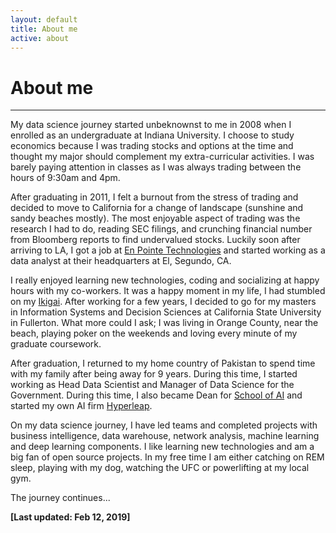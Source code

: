 ```yaml
---
layout: default
title: About me
active: about
---
```


<p><h1>About me</h1></p>

___

My data science journey started unbeknownst to me in 2008 when I enrolled as an undergraduate at Indiana University. I choose to study economics because I was trading stocks and options at the time and thought my major should complement my extra-curricular activities. I was barely paying attention in classes as I was always trading between the hours of 9:30am and 4pm.

After graduating in 2011, I felt a burnout from the stress of trading and decided to move to California for a change of landscape (sunshine and sandy beaches mostly). The most enjoyable aspect of trading was the research I had to do, reading SEC filings, and crunching financial number from Bloomberg reports to find undervalued stocks. Luckily soon after arriving to LA, I got a job at [En Pointe Technologies](https://en.wikipedia.org/wiki/En_Pointe_Technologies) and started working as a data analyst at their headquarters at El, Segundo, CA.

I really enjoyed learning new technologies, coding and socializing at happy hours with my co-workers. It was a happy moment in my life, I had stumbled on my [Ikigai](https://upload.wikimedia.org/wikipedia/commons/1/18/Ikigai-EN.svg). After working for a few years, I decided to go for my masters in Information Systems and Decision Sciences at California State University in Fullerton. What more could I ask; I was living in Orange County, near the beach, playing poker on the weekends and loving every minute of my graduate coursework.

After graduation, I returned to my home country of Pakistan to spend time with my family after being away for 9 years. During this time, I started working as Head Data Scientist and Manager of Data Science for the Government. During this time, I also became Dean for [School of AI](lahorekid.github.io/assets/pdfs/SchoolofAI.pdf) and started my own AI firm [Hyperleap](http://hyperleap.ai).

On my data science journey, I have led teams and completed projects with business intelligence, data warehouse, network analysis, machine learning and deep learning components. I like learning new technologies and am a big fan of open source projects. In my free time I am either catching on REM sleep, playing with my dog, watching the UFC or powerlifting at my local gym. 

The journey continues...


**[Last updated: Feb 12, 2019]**
